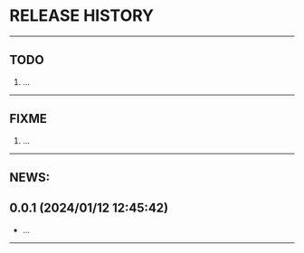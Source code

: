 # RELEASE HISTORY

********************************************************************************
## TODO
1. ...  

********************************************************************************
## FIXME
1. ...  

********************************************************************************
## NEWS:

0.0.1 (2024/01/12 12:45:42)
------------------------------
- ...  



********************************************************************************
